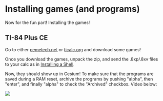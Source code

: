 # Installing games (and programs)
Now for the fun part! Installing the games!

## TI-84 Plus CE
Go to either [cemetech.net](https://www.cemetech.net/downloads/browse/84plusce) or [ticalc.org](https://www.ticalc.org/pub/84plusce/) and download some games!

Once you download the games, unpack the zip, and send the .8xp/.8xv files to your calc as in [Installing a Shell](/installing-shell).

Now, they should show up in Cesium! To make sure that the programs are saved during a RAM reset, archive the programs by pushing "alpha", then "enter", and finally "alpha" to check the "Archived" checkbox.
Video below:
 
<img src="/assets/installing-games/cesium-archiving.png">

